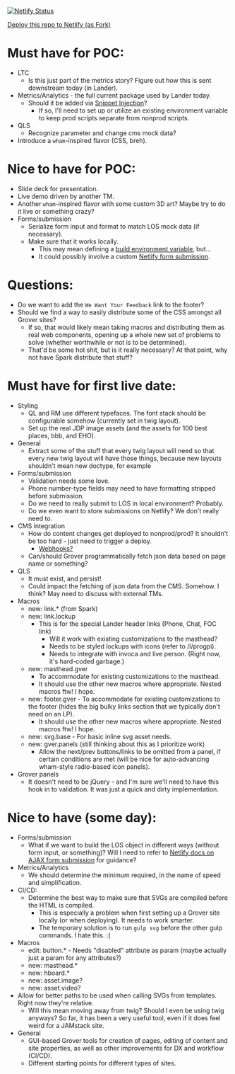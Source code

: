 [![Netlify Status](https://api.netlify.com/api/v1/badges/07143b67-8878-411e-899c-7b53d88caea0/deploy-status)](https://app.netlify.com/sites/eatsometweets/deploys)

[Deploy this repo to Netlify (as Fork)](https://app.netlify.com/start/deploy?repository=https://github.com/erikwoods-netlify-sites/poc)

# Must have for POC:

* LTC
  * Is this just part of the metrics story? Figure out how this is sent downstream today (in Lander).
* Metrics/Analytics - the full current package used by Lander today.
  * Should it be added via [Snippet Injection](https://www.netlify.com/docs/inject-analytics-snippets/)?
    * If so, I'll need to set up or utilize an existing environment variable to keep prod scripts separate from nonprod scripts.
* QLS
  * Recognize parameter and change cms mock data?
* Introduce a `wham`-inspired flavor (CSS, breh).

# Nice to have for POC:

* Slide deck for presentation.
* Live demo driven by another TM.
* Another `wham`-inspired flavor with some custom 3D art? Maybe try to do it live or something crazy?
* Forms/submission
  * Serialize form input and format to match LOS mock data (if necessary).
  * Make sure that it works locally.
    * This may mean defining a [build environment variable](https://www.netlify.com/docs/continuous-deployment/#build-environment-variables), but...
    * It could possibly involve a custom [Netlify form submission](https://www.netlify.com/docs/form-handling/#ajax-form-submissions).

# Questions:

* Do we want to add the `We Want Your Feedback` link to the footer?
* Should we find a way to easily distribute some of the CSS amongst all Grover sites?
  * If so, that would likely mean taking macros and distributing them as real web components, opening up a whole new set of problems to solve (whether worthwhile or not is to be determined).
  * That'd be some hot shit, but is it really necessary? At that point, why not have Spark distribute that stuff?

# Must have for first live date:

* Styling
  * QL and RM use different typefaces. The font stack should be configurable somehow (currently set in twig layout).
  * Set up the real JDP image assets (and the assets for 100 best places, bbb, and EHO).
* General
  * Extract some of the stuff that every twig layout will need so that every new twig layout will have those things, because new layouts shouldn't mean new doctype, for example
* Forms/submission
  * Validation needs some love.
  * Phone number-type fields may need to have formatting stripped before submission.
  * Do we need to really submit to LOS in local environment? Probably.
  * Do we even want to store submissions on Netlify? We don't really need to.
* CMS integration
  * How do content changes get deployed to nonprod/prod? It shouldn't be too hard - just need to trigger a deploy.
    * [Webhooks?](https://www.netlify.com/docs/continuous-deployment/#build-environment-variables)
  * Can/should Grover programmatically fetch json data based on page name or something?
* QLS
  * It must exist, and persist!
  * Could impact the fetching of json data from the CMS. Somehow. I think? May need to discuss with external TMs.
* Macros
  * new: link.* (from Spark)
  * new: link.lockup
    * This is for the special Lander header links (Phone, Chat, FOC link)
      * Will it work with existing customizations to the masthead?
      * Needs to be styled lockups with icons (refer to /l/progpi).
      * Needs to integrate with invoca and live person. (Right now, it's hard-coded garbage.)
  * new: masthead.gver
    * To accommodate for existing customizations to the masthead.
    * It should use the other new macros where appropriate. Nested macros ftw! I hope.
  * new: footer.gver - To accommodate for existing customizations to the footer (hides the big bulky links section that we typically don't need on an LP).
    * It should use the other new macros where appropriate. Nested macros ftw! I hope.
  * new: svg.base - For basic inline svg asset needs.
  * new: gver.panels (still thinking about this as I prioritize work)
    * Allow the next/prev buttons/links to be omitted from a panel, if certain conditions are met (will be nice for auto-advancing wham-style radio-based icon panels).
* Grover panels
  * It doesn't need to be jQuery - and I'm sure we'll need to have this hook in to validation. It was just a quick and dirty implementation.

# Nice to have (some day):

* Forms/submission
  * What if we want to build the LOS object in different ways (without form input, or something)? Will I need to refer to [Netlify docs on AJAX form submission](https://www.netlify.com/docs/form-handling/#ajax-form-submissions) for guidance?
* Metrics/Analytics
  * We should determine the minimum required, in the name of speed and simplification.
* CI/CD:
  * Determine the best way to make sure that SVGs are compiled before the HTML is compiled.
    * This is especially a problem when first setting up a Grover site locally (or when deploying). It needs to work smarter.
    * The temporary solution is to run `gulp svg` before the other gulp commands. I hate this. :(
* Macros
  * edit: button.* - Needs "disabled" attribute as param (maybe actually just a param for any attributes?)
  * new: masthead.*
  * new: hboard.*
  * new: asset.image?
  * new: asset.video?
* Allow for better paths to be used when calling SVGs from templates. Right now they're relative.
  * Will this mean moving away from twig? Should I even be using twig anyways? So far, it has been a very useful tool, even if it does feel weird for a JAMstack site.
* General
  * GUI-based Grover tools for creation of pages, editing of content and site properties, as well as other improvements for DX and workflow (CI/CD).
  * Different starting points for different types of sites.
